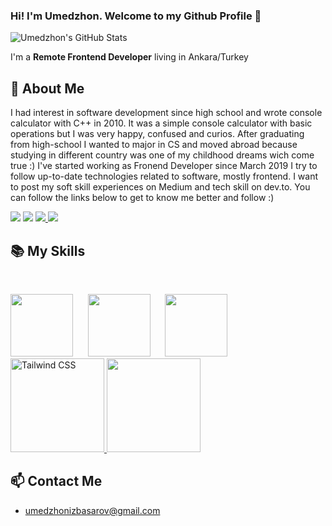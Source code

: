 ### Hi! I'm Umedzhon. Welcome to my Github Profile 👋

![Umedzhon's GitHub Stats](https://github-readme-stats.vercel.app/api?username=umedsondoniyor&show_icons=true&theme=dark)


I'm a **Remote Frontend Developer** living in Ankara/Turkey


## 📖 About Me

I had interest in software development since high school and wrote console calculator with C++ in 2010. It was a simple console calculator with basic operations but I was very happy, confused and curios. After graduating from high-school I wanted to major in CS and moved abroad because studying in different country was one of my childhood dreams wich come true :) I've started working as Fronend Developer since March 2019 I try to follow up-to-date technologies related to software, mostly frontend. I want to post my soft skill experiences on Medium and tech skill on dev.to. You can follow the links below to get to know me better and follow :)

<p>
<a href="https://twitter.com/UmedzhonIzbasar"><img src="https://img.shields.io/twitter/follow/UmedzhonIzbasar?label=let%27s%20tweet&style=social"></a>
<a href="https://www.linkedin.com/in/umedzhon-izbasarov/"><img src="https://img.shields.io/badge/Linkedin-%23303036?logo=linkedin&color=%23303036&style=flat-square"></a>
<a href="https://medium.com/@umedzhonizbasarov">
<img src="https://img.shields.io/badge/Medium-%23303036?logo=medium&color=%23303036&style=flat-square">
</a>
<a href="https://dev.to/umedzhon">
<img src="https://img.shields.io/badge/dev.to-%23303036?logo=dev.to&color=%23303036&style=flat-square">
</a>
</p>

## 📚 My Skills

<br>

<p>
<img height='100' src='http://3con14.biz/code/_data/js/intro/js-logo.png'>&nbsp;&nbsp;&nbsp;&nbsp;&nbsp;
<img height='100' src='https://raw.githubusercontent.com/jalbertsr/logo-badge-images/master/img/react_logo.png'>&nbsp;&nbsp;&nbsp;&nbsp;&nbsp;
<img height='100' src='https://raw.githubusercontent.com/reduxjs/redux/master/logo/logo-title-light.png'>&nbsp;&nbsp;&nbsp;&nbsp;&nbsp;
<a href="https://tailwindcss.com/" target="_blank">
  <img alt="Tailwind CSS" width="150" src="https://refactoringui.nyc3.cdn.digitaloceanspaces.com/tailwind-logo.svg">
</a>
<img height='150' src='https://github.com/gilbarbara/logos/blob/master/logos/python.svg'>
</p>

## 📫 Contact Me
-  umedzhonizbasarov@gmail.com

<br>

